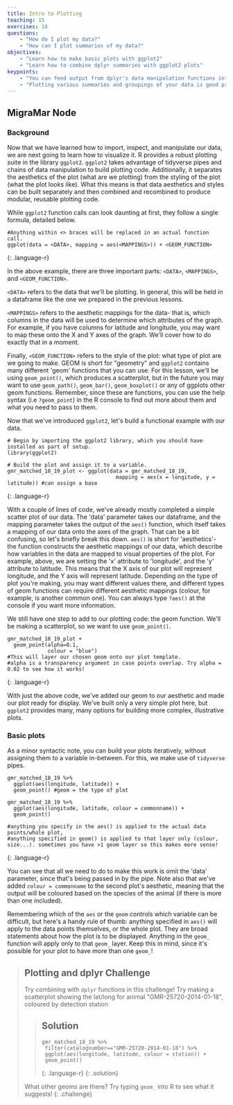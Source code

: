 ```yaml
---
title: Intro to Plotting
teaching: 15
exercises: 10
questions:
    - "How do I plot my data?"
    - "How can I plot summaries of my data?"
objectives:
    - "Learn how to make basic plots with ggplot2"
    - "Learn how to combine dplyr summaries with ggplot2 plots"
keypoints:
    - "You can feed output from dplyr's data manipulation functions into ggplot using pipes."
    - "Plotting various summaries and groupings of your data is good practice at the exploratory phase, and dplyr and ggplot make iterating different ideas straightforward."	  
---
```


## MigraMar Node

### Background

Now that we have learned how to import, inspect, and manipulate our data, we are next going to learn how to visualize it. R provides a robust plotting suite in the library `ggplot2`. `ggplot2` takes advantage of tidyverse pipes and chains of data manipulation to build plotting code. Additionally, it separates the aesthetics of the plot (what are we plotting) from the styling of the plot (what the plot looks like). What this means is that data aesthetics and styles can be built separately and then combined and recombined to produce modular, reusable plotting code.

While `ggplot2` function calls can look daunting at first, they follow a single formula, detailed below.

~~~
#Anything within <> braces will be replaced in an actual function call.
ggplot(data = <DATA>, mapping = aes(<MAPPINGS>)) + <GEOM_FUNCTION>
~~~
{: .language-r}

In the above example, there are three important parts: `<DATA>`, `<MAPPINGS>`, and `<GEOM_FUNCTION>`.

`<DATA>` refers to the data that we'll be plotting. In general, this will be held in a dataframe like the one we prepared in the previous lessons.

`<MAPPINGS>` refers to the aesthetic mappings for the data- that is, which columns in the data will be used to determine which attributes of the graph. For example, if you have columns for latitude and longitude, you may want to map these onto the X and Y axes of the graph. We'll cover how to do exactly that in a moment.

Finally, `<GEOM_FUNCTION>` refers to the style of the plot: what type of plot are we going to make. GEOM is short for "geometry" and `ggplot2` contains many different 'geom' functions that you can use. For this lesson, we'll be using `geom_point()`, which produces a scatterplot, but in the future you may want to use `geom_path()`, `geom_bar()`, `geom_boxplot()` or any of ggplots other geom functions. Remember, since these are functions, you can use the help syntax (i.e `?geom_point`) in the R console to find out more about them and what you need to pass to them.

Now that we've introduced `ggplot2`, let's build a functional example with our data.

~~~
# Begin by importing the ggplot2 library, which you should have installed as part of setup.
library(ggplot2)

# Build the plot and assign it to a variable.
gmr_matched_18_19_plot <- ggplot(data = gmr_matched_18_19, 
                                   mapping = aes(x = longitude, y = latitude)) #can assign a base

~~~
{: .language-r}

With a couple of lines of code, we've already mostly completed a simple scatter plot of our data. The 'data' parameter takes our dataframe, and the mapping parameter takes the output of the `aes()` function, which itself takes a mapping of our data onto the axes of the graph. That can be a bit confusing, so let's briefly break this down. `aes()` is short for 'aesthetics'- the function constructs the aesthetic mappings of our data, which describe how variables in the data are mapped to visual properties of the plot. For example, above, we are setting the 'x' attribute to 'longitude', and the 'y' attribute to latitude. This means that the X axis of our plot will represent longitude, and the Y axis will represent latitude. Depending on the type of plot you're making, you may want different values there, and different types of geom functions can require different aesthetic mappings (colour, for example, is another common one). You can always type `?aes()` at the console if you want more information.

We still have one step to add to our plotting code: the geom function. We'll be making a scatterplot, so we want to use `geom_point()`.

~~~
gmr_matched_18_19_plot + 
  geom_point(alpha=0.1, 
             colour = "blue") 
#This will layer our chosen geom onto our plot template.
#alpha is a transparency argument in case points overlap. Try alpha = 0.02 to see how it works!
~~~
{: .language-r}

With just the above code, we've added our geom to our aesthetic and made our plot ready for display. We've built only a very simple plot here, but `ggplot2` provides many, many options for building more complex, illustrative plots.

### Basic plots

As a minor syntactic note, you can build your plots iteratively, without assigning them to a variable in-between. For this, we make use of `tidyverse` pipes.
~~~
gmr_matched_18_19 %>%  
  ggplot(aes(longitude, latitude)) +
  geom_point() #geom = the type of plot

gmr_matched_18_19 %>%  
  ggplot(aes(longitude, latitude, colour = commonname)) + 
  geom_point()

#anything you specify in the aes() is applied to the actual data points/whole plot,
#anything specified in geom() is applied to that layer only (colour, size...). sometimes you have >1 geom layer so this makes more sense!

~~~
{: .language-r}

You can see that all we need to do to make this work is omit the 'data' parameter, since that's being passed in by the pipe. Note also that we've added `colour = commonname` to the second plot's aesthetic, meaning that the output will be coloured based on the species of the animal (if there is more than one included).

Remembering which of the `aes` or the `geom` controls which variable can be difficult, but here's a handy rule of thumb: anything specified in `aes()` will apply to the data points themselves, or the whole plot. They are broad statements about how the plot is to be displayed. Anything in the `geom_` function will apply only to that `geom_` layer. Keep this in mind, since it's possible for your plot to have more than one `geom_`!

> ## Plotting and dplyr Challenge
>
> Try combining with `dplyr` functions in this challenge!
> Try making a scatterplot showing the lat/long for animal "GMR-25720-2014-01-18", coloured by detection station
> > ## Solution
> > ~~~
> > gmr_matched_18_19 %>%  
> >  filter(catalognumber=="GMR-25720-2014-01-18") %>%
> >  ggplot(aes(longitude, latitude, colour = station)) +
> >  geom_point()
> > ~~~
> > {: .language-r}
> {: .solution}
>
> What other geoms are there? Try typing `geom_` into R to see what it suggests!
{: .challenge}
